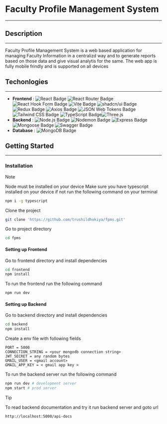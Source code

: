 # Faculty Profile Management System 
---

## Description
---

Faculty Profile Management System is a web based application for managing Faculty Information in a centralizd way and to generate reports based on those data and give visual analytis for the same. The web app is fully mobile frindly and is supported on all devices

## Techonlogies
---
- **Frontend** : ![React Badge](https://img.shields.io/badge/React-61DAFB?logo=react&logoColor=000&style=flat)  ![React Router Badge](https://img.shields.io/badge/React%20Router-CA4245?logo=reactrouter&logoColor=fff&style=flat) ![React Hook Form Badge](https://img.shields.io/badge/React%20Hook%20Form-EC5990?logo=reacthookform&logoColor=fff&style=flat) ![Vite Badge](https://img.shields.io/badge/Vite-646CFF?logo=vite&logoColor=fff&style=flat) ![shadcn/ui Badge](https://img.shields.io/badge/shadcn%2Fui-000?logo=shadcnui&logoColor=fff&style=flat) ![Redux Badge](https://img.shields.io/badge/Redux-764ABC?logo=redux&logoColor=fff&style=flat) ![Axios Badge](https://img.shields.io/badge/Axios-5A29E4?logo=axios&logoColor=fff&style=flat) ![JSON Web Tokens Badge](https://img.shields.io/badge/JSON%20Web%20Tokens-000?logo=jsonwebtokens&logoColor=fff&style=flat) ![Tailwind CSS Badge](https://img.shields.io/badge/Tailwind%20CSS-06B6D4?logo=tailwindcss&logoColor=fff&style=flat) ![TypeScript Badge](https://img.shields.io/badge/TypeScript-3178C6?logo=typescript&logoColor=fff&style=flat)![Three.js](https://img.shields.io/badge/Three.js-000000?style=for-the-badge&logo=three.js&logoColor=white)
- **Backend** : ![Node.js Badge](https://img.shields.io/badge/Node.js-393?logo=nodedotjs&logoColor=fff&style=flat) ![Nodemon Badge](https://img.shields.io/badge/Nodemon-76D04B?logo=nodemon&logoColor=fff&style=flat) ![Express Badge](https://img.shields.io/badge/Express-000?logo=express&logoColor=fff&style=flat) ![Mongoose Badge](https://img.shields.io/badge/Mongoose-800?logo=mongoose&logoColor=fff&style=flat)  ![Swagger Badge](https://img.shields.io/badge/Swagger-85EA2D?logo=swagger&logoColor=000&style=flat)
- **Database** : ![MongoDB Badge](https://img.shields.io/badge/MongoDB-47A248?logo=mongodb&logoColor=fff&style=flat)

## Getting Started 
---
### Installation

> [!NOTE]
> Node must be installed on your device
> Make sure you have typescript installed on your device if not run the following command on your terminal

``` bash
npm i -g typescript
```

Clone the project
```bash
git clone 'https://github.com/trushildhokiya/fpms.git'
```

Go to project directory
```bash
cd fpms
```

#### Setting up Frontend

Go to frontend directory and install dependencies

```bash
cd frontend
npm install
```

To run the frontend run the following command
```bash
npm run dev
```

#### Setting up Backend

Go to backend directory and install dependencies
```bash
cd backend
npm install
```
Create a env file with following fields
```env
PORT = 5000
CONNECTION_STRING = <your mongodb connection string>
JWT_SECRET = any random bytes 
GMAIL_USER = <gmail account>
GMAIL_APP_KEY = < gmail app key >
```

To run the backend server run the following command
```bash
npm run dev # development server
npm start # prod server
```
> [!TIP]
> To read backend documentation and try it run backend server and goto url 

```txt
http://localhost:5000/api-docs
```